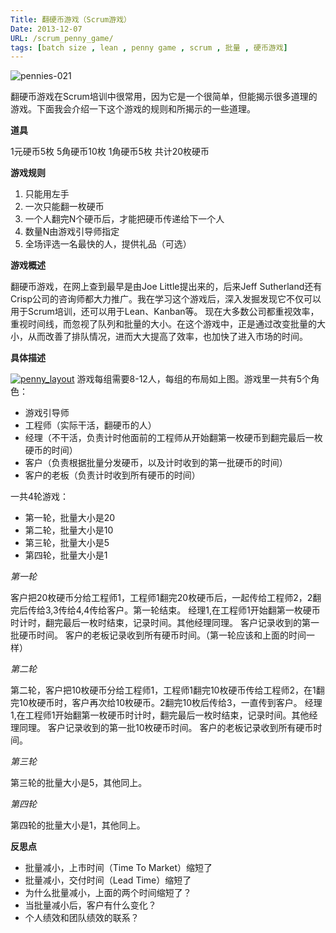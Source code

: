 ```yaml
---
Title: 翻硬币游戏（Scrum游戏）
Date: 2013-12-07
URL: /scrum_penny_game/
tags: [batch size , lean , penny game , scrum , 批量 , 硬币游戏]
---
```


![pennies-021](/wp-content/uploads/2013/12/pennies-021-300x225.jpg)

翻硬币游戏在Scrum培训中很常用，因为它是一个很简单，但能揭示很多道理的游戏。下面我会介绍一下这个游戏的规则和所揭示的一些道理。

**道具**

1元硬币5枚
5角硬币10枚
1角硬币5枚
共计20枚硬币

**游戏规则**

1. 只能用左手
2. 一次只能翻一枚硬币
3. 一个人翻完N个硬币后，才能把硬币传递给下一个人
4. 数量N由游戏引导师指定
5. 全场评选一名最快的人，提供礼品（可选）

**游戏概述**

翻硬币游戏，在网上查到最早是由Joe Little提出来的，后来Jeff Sutherland还有Crisp公司的咨询师都大力推广。我在学习这个游戏后，深入发掘发现它不仅可以用于Scrum培训，还可以用于Lean、Kanban等。
现在大多数公司都重视效率，重视时间线，而忽视了队列和批量的大小。在这个游戏中，正是通过改变批量的大小，从而改善了排队情况，进而大大提高了效率，也加快了进入市场的时间。

**具体描述**

[![penny_layout](/wp-content/uploads/2013/12/penny_layout-300x234.png)](/wp-content/uploads/2013/12/penny_layout.png)
游戏每组需要8-12人，每组的布局如上图。游戏里一共有5个角色：

*   游戏引导师
*   工程师（实际干活，翻硬币的人）
*   经理（不干活，负责计时他面前的工程师从开始翻第一枚硬币到翻完最后一枚硬币的时间）
*   客户（负责根据批量分发硬币，以及计时收到的第一批硬币的时间）
*   客户的老板（负责计时收到所有硬币的时间）

一共4轮游戏：

*   第一轮，批量大小是20
*   第二轮，批量大小是10
*   第三轮，批量大小是5
*   第四轮，批量大小是1

_第一轮_

客户把20枚硬币分给工程师1，工程师1翻完20枚硬币后，一起传给工程师2，2翻完后传给3,3传给4,4传给客户。第一轮结束。
经理1,在工程师1开始翻第一枚硬币时计时，翻完最后一枚时结束，记录时间。其他经理同理。
客户记录收到的第一批硬币时间。
客户的老板记录收到所有硬币时间。（第一轮应该和上面的时间一样）

_第二轮_

第二轮，客户把10枚硬币分给工程师1，工程师1翻完10枚硬币传给工程师2，在1翻完10枚硬币时，客户再次给10枚硬币。2翻完10枚后传给3，一直传到客户。
经理1,在工程师1开始翻第一枚硬币时计时，翻完最后一枚时结束，记录时间。其他经理同理。
客户记录收到的第一批10枚硬币时间。
客户的老板记录收到所有硬币时间。

_第三轮_

第三轮的批量大小是5，其他同上。

_第四轮_

第四轮的批量大小是1，其他同上。

**反思点**

*   批量减小，上市时间（Time To Market）缩短了
*   批量减小，交付时间（Lead Time）缩短了
*   为什么批量减小，上面的两个时间缩短了？
*   当批量减小后，客户有什么变化？
*   个人绩效和团队绩效的联系？